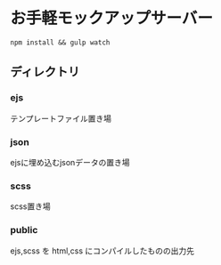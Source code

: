 # お手軽モックアップサーバー

`npm install && gulp watch`

## ディレクトリ

### ejs

テンプレートファイル置き場

### json

ejsに埋め込むjsonデータの置き場

### scss

scss置き場

### public

ejs,scss を html,css にコンパイルしたものの出力先
